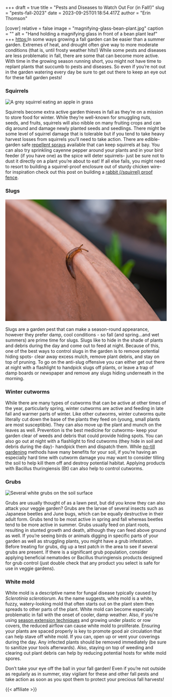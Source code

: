 +++
draft = true
title = "Pests and Diseases to Watch Out For (in Fall!)"
slug = "pests-fall-2023"
date = 2023-09-25T01:18:54.417Z
author = "Erin Thomson"

[cover]
relative = false
image = "magnifying-glass-bean-plant.jpg"
caption = ""
alt = "Hand holding a magnifying glass in front of a bean plant leaf"
+++
[https:](https://www.amazon.com/Bonide-REPELS-ALL-Animal-Repellent-Sprayer/dp/B07JZ4LJYR/)In some ways growing a fall garden can be easier than a summer garden. Extremes of heat, and drought often give way to more moderate conditions (that is, until frosty weather hits!) While some pests and diseases are less problematic in fall, there are some that can become more active. With time in the growing season running short, you might not have time to replant plants that succumb to pests and diseases. So even if you’re not out in the garden watering every day be sure to get out there to keep an eye out for these fall garden pests!

### Squirrels

![ A grey squirrel eating an apple in grass](squirrel-eating-apple.jpg)

Squirrels become extra active garden thieves in fall as they’re on a mission to store food for winter. While they’re well-known for smuggling nuts, seeds, and fruits, squirrels will also nibble on many fruiting crops and can dig around and damage newly planted seeds and seedlings. There might be some level of squirrel damage that is tolerable but if you tend to take heavy harvest losses from squirrels you’ll need to take action. There are edible-garden safe [repellent sprays](https://www.amazon.com/Bonide-REPELS-ALL-Animal-Repellent-Sprayer/) available that can keep squirrels at bay. You can also try sprinkling cayenne pepper around your plants and in your bird feeder (if you have one) as the spice will deter squirrels- just be sure not to dust it directly on a plant you’re about to eat! If all else fails, you might need to resort to building a squirrel-proof enclosure out of sturdy chicken wire- for inspiration check out this post on building a [rabbit (/squirrel) proof fence](https://blog.planter.garden/posts/garden-fence/).

### Slugs

![A slug crawling up the edge of a garden pot](slug-on-pot.jpg)

Slugs are a garden pest that can make a season-round appearance, however they prefer damp, cool conditions - so fall (and spring…and wet summers) are prime time for slugs. Slugs like to hide in the shade of plants and debris during the day and come out to feed at night. Because of this, one of the best ways to control slugs in the garden is to remove potential hiding spots- clear away excess mulch, remove plant debris, and stay on top of pruning. To go on the anti-slug offensive you can either get out there at night with a flashlight to handpick slugs off plants, or leave a trap of damp boards or newspaper and remove any slugs hiding underneath in the morning.

### Winter cutworms

While there are many types of cutworms that can be active at other times of the year, particularly spring, winter cutworms are active and feeding in late fall and warmer parts of winter. Like other cutworms, winter cutworms quite literally cut down the base of the plants they feed on (young, small plants are most susceptible). They can also move up the plant and munch on the leaves as well. Prevention is the best medicine for cutworms- keep your garden clear of weeds and debris that could provide hiding spots. You can also go out at night with a flashlight to find cutworms (they hide in soil and debris during the day)- handpick them and dispatch them. While [no-till gardening](https://blog.planter.garden/posts/no-till-gardening/) methods have many benefits for your soil, if you’re having an especially hard time with cutworm damage you may want to consider tilling the soil to help kill them off and destroy potential habitat. Applying products with Bacillus thuringiensis (Bt) can also help to control cutworms.

### Grubs

![Several white grubs on the soil surface](white-grubs.jpg)

Grubs are usually thought of as a lawn pest, but did you know they can also attack your veggie garden? Grubs are the larvae of several insects such as Japanese beetles and June bugs, which can be equally destructive in their adult form. Grubs tend to be most active in spring and fall whereas beetles tend to be more active in summer. Grubs usually feed on plant roots, resulting in stunted growth and death, although they can feed above ground as well. If you’re seeing birds or animals digging in specific parts of your garden as well as struggling plants, you might have a grub infestation. Before treating for grubs, dig up a test patch in the area to see if several grubs are present. If there is a significant grub population, consider applying beneficial nematodes or Bacillus thuringiensis products designed for grub control (just double check that any product you select is safe for use in veggie gardens).

### White mold

White mold is a descriptive name for fungal disease typically caused by *Sclerotinia sclerotiorum*. As the name suggests, white mold is a white, fuzzy, watery-looking mold that often starts out on the plant stem then spreads to other parts of the plant. White mold can become especially problematic in fall with the onset of cooler, damp weather. Also, if you’re using [season extension techniques](https://blog.planter.garden/posts/season-extension/) and growing under plastic or row covers, the reduced airflow can cause white mold to proliferate. Ensuring your plants are spaced properly is key to promote good air circulation that can help stave off white mold. If you can, open up or vent your coverings during the day. Any infected plants should be removed immediately (be sure to sanitize your tools afterwards). Also, staying on top of weeding and clearing out plant debris can help by reducing potential hosts for white mold spores.

Don’t take your eye off the ball in your fall garden! Even if you’re not outside as regularly as in summer, stay vigilant for these and other fall pests and take action as soon as you spot them to protect your precious fall harvests!

{{< affiliate >}}